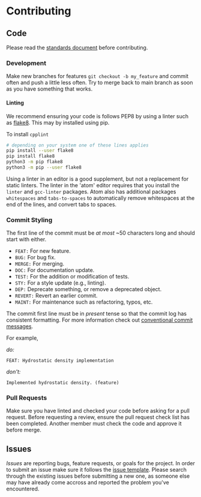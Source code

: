 Contributing
============

Code
----

Please read the [standards document](doc/design/standards) before
contributing.

### Development

Make new branches for features `git checkout -b my_feature` and commit often
and push a little less often. Try to merge back to main branch as soon as
you have something that works.

#### Linting

We recommend ensuring your code is follows PEP8 by using a linter such as
[flake8](https://flake8.pycqa.org/en/latest/).  This may by installed using pip.

To install `cpplint`

```sh
# depending on your system one of these lines applies
pip install --user flake8
pip install flake8
python3 -m pip flake8
python3 -m pip --user flake8
```

Using a linter in an editor is a good supplement, but not a replacement for
static linters.  The linter in the 'atom' editor requires that you install the
`linter` and `gcc-linter` packages.  Atom also has additional packages
`whitespaces` and `tabs-to-spaces` to automatically remove whitespaces at the
end of the lines, and convert tabs to spaces.

### Commit Styling

The first line of the commit must be *at most* ~50 characters long and
should start with either.

- `FEAT:` For new feature.
- `BUG:` For bug fix.
- `MERGE:` For merging.
- `DOC:` For documentation update.
- `TEST:` For the addition or modification of tests.
- `STY:` For a style update (e.g., linting).
- `DEP:` Deprecate something, or remove a deprecated object.
- `REVERT:` Revert an earlier commit.
- `MAINT:` For maintenance such as refactoring, typos, etc.

The commit first line must be in *present* tense so that the commit log has
consistent formatting. For more information check out [conventional commit
messages](https://www.conventionalcommits.org/en/v1.0.0/).

For example,

*do:*

```
FEAT: Hydrostatic density implementation
```

*don't:*

```
Implemented hydrostatic density. (feature)
```

### Pull Requests

Make sure you have linted and checked your code before asking for a pull
request. Before requesting a review, ensure the pull request check list has
been completed.  Another member must check the code and approve it before merge.

Issues
------

*Issues* are reporting bugs, feature requests, or goals for the project. In
order to submit an issue make sure it follows the [issue
template](.github/ISSUE_TEMPLATE).  Please search through the existing issues
before submitting a new one, as someone else may have already come accross and
reported the problem you've encountered.
